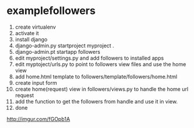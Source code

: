 # examplefollowers


1. create virtualenv
2. activate it
3. install django
4. django-admin.py startproject myproject . 
5. django-admin.pt startapp followers
6. edit myproject/settings.py and add followers to installed apps
7. edit myptoject/urls.py to point to followers view files and use the home view
8. add home.html template to followers/template/followers/home.html
9. create input form
10. create home(request) view in followers/views.py to handle the home url request 
11. add the function to get the followers from handle and use it in view.
12. done 


http://imgur.com/fGOpb1A
